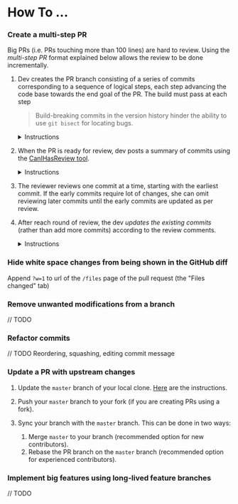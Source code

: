# How To ...

### Create a multi-step PR

Big PRs (i.e. PRs touching more than 100 lines) are hard to review. 
Using the _multi-step PR_ format explained below allows the review to be done incrementally.

1. Dev creates the PR branch consisting of a series of commits corresponding to a sequence of logical steps, 
   each step advancing the code base towards the end goal of the PR. The build must pass at each step 
   
   > Build-breaking commits in the version history hinder the ability to use `git bisect` for locating bugs.
   
   <details>
   <summary>Instructions</summary>
   
   * The ideal approach for creating a multi-step commit sequence: 
     * Plan the PR as a sequence of logical steps.
     * Implement each step, committing each step as a separate commit. 
       * Write detailed commit messages as if you were explaining your commit to a future developer.
       
        > Writing detailed commit messages is especially important for multi-step PRs because the commits will be 
        > preserved after merging (i.e. the branch will be merged using a merge commit instead of 'squash and merge')
        
       * You may have to `squash` trivial commits or reorder commits to make the steps more logical. 
   * Alternative approach:
     * Implement the fix, committing after each significant change.
     * After the fix is complete, refactor commits so the you have a commit sequence similar to what you would have 
       achieved in the ideal approach given above.
   </details>
   
1. When the PR is ready for review, dev posts a summary of commits using the 
   [CanIHasReview tool](https://github.com/pyokagan/canihasreview/).
    
    <details>
       <summary>Instructions</summary>
       
       1. Navigate to your PR. e.g. `https://github.com/se-edu/addressbook-level4/pull/237`.
       2. Replace github.com in the PR URL with canihasreview.herokuapp.com. The resulting URL should be 
          something like `https://canihasreview.herokuapp.com/se-edu/addressbook-level4/pull/237`.
       3. Click `Submit new iteration` button. It will post a summary of the PR similar to 
          [this example](https://github.com/se-edu/addressbook-level4/pull/209#issuecomment-270905049)
    </details>
       
1. The reviewer reviews one commit at a time, starting with the earliest commit. If the early commits require lot 
   of changes, she can omit reviewing later commits until the early commits are updated as per review.
      
1. After reach round of review, the dev _updates the existing commits_  (rather than add more commits)
   according to the review comments. 
   
   <details>
   <summary>Instructions</summary>
   
   * Commit your changes in separate commits.
   * Squash the new commits onto the relevant commits in the PR. New commits can remain if they introduce new
     logical changes that were not in the previous version, or if the reviewer recommended splitting existing commits.
   * Post the summary of the new version using the same CanIHasReview tool used earlier.
   </details>

### Hide white space changes from being shown in the GitHub diff 
  
Append `?w=1` to url of the `/files` page of the pull request (the "Files changed" tab)

### Remove unwanted modifications from a branch

// TODO

### Refactor commits

// TODO Reordering, squashing, editing commit message

### Update a PR with upstream changes

1. Update the `master` branch of your local clone. 
[Here](https://help.github.com/articles/syncing-a-fork/) are the instructions.

1. Push your `master` branch to your fork (if you are creating PRs using a fork).

1. Sync your branch with the `master` branch. This can be done in two ways:
   1. Merge `master` to your branch (recommended option for new contributors).
   1. Rebase the PR branch on the `master` branch (recommended option for experienced contributors). 

### Implement big features using long-lived feature branches

// TODO